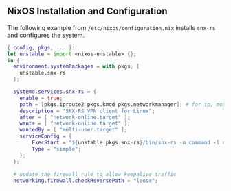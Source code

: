 ## NixOS Installation and Configuration

The following example from `/etc/nixos/configuration.nix` installs `snx-rs` and configures the system.

```nix
{ config, pkgs, ... }:
let unstable = import <nixos-unstable> {};
in {
  environment.systemPackages = with pkgs; [
    unstable.snx-rs
  ];

  systemd.services.snx-rs = {
    enable = true;
    path = [pkgs.iproute2 pkgs.kmod pkgs.networkmanager]; # for ip, modprobe and nmcli commands
    description = "SNX-RS VPN client for Linux";
    after = [ "network-online.target" ];
    wants = [ "network-online.target" ];
    wantedBy = [ "multi-user.target" ];
    serviceConfig = {
        ExecStart = "${unstable.pkgs.snx-rs}/bin/snx-rs -m command -l debug";
        Type = "simple";
    };
  };
  
  # update the firewall rule to allow keepalive traffic
  networking.firewall.checkReversePath = "loose";
```
